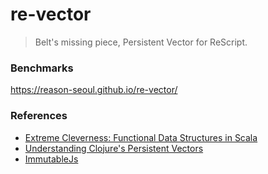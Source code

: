 # re-vector

> Belt's missing piece, Persistent Vector for ReScript.


### Benchmarks

https://reason-seoul.github.io/re-vector/


### References

- [Extreme Cleverness: Functional Data Structures in Scala](https://www.infoq.com/presentations/Functional-Data-Structures-in-Scala/)
- [Understanding Clojure's Persistent Vectors](https://hypirion.com/musings/understanding-persistent-vector-pt-1)
- [ImmutableJs](https://immutable-js.github.io/immutable-js/)
